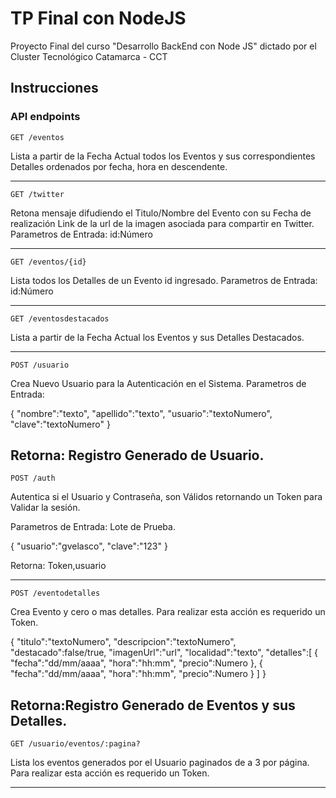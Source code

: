 # TP Final con NodeJS
Proyecto Final del curso "Desarrollo BackEnd con Node JS" dictado por el Cluster Tecnológico Catamarca - CCT

## Instrucciones

### API endpoints

`GET /eventos`

Lista a partir de la Fecha Actual todos los Eventos y sus correspondientes Detalles ordenados por fecha, hora en descendente.

---

`GET /twitter`

Retona mensaje difudiendo el Titulo/Nombre del Evento con su Fecha de realización Link de la url de la imagen asociada para compartir en Twitter.
Parametros de Entrada: id:Número

---

`GET /eventos/{id}`

Lista todos los Detalles de un Evento id ingresado.
Parametros de Entrada: id:Número

---

`GET /eventosdestacados`

Lista a partir de la Fecha Actual los Eventos y sus Detalles Destacados.

---

`POST /usuario`

Crea Nuevo Usuario para la Autenticación en el Sistema.
Parametros de Entrada: 

{
    "nombre":"texto",
    "apellido":"texto",
    "usuario":"textoNumero",
    "clave":"textoNumero"
}

Retorna: Registro Generado de Usuario.
---

`POST /auth`

Autentica si el Usuario y Contraseña, son Válidos retornando un Token para Validar la sesión.

Parametros de Entrada:
Lote de Prueba.

{
    "usuario":"gvelasco",
    "clave":"123"
}

Retorna: Token,usuario

---

`POST /eventodetalles`

Crea Evento y cero o mas detalles. Para realizar esta acción es requerido un Token.

 { 
    "titulo":"textoNumero",
    "descripcion":"textoNumero",
    "destacado":false/true,
    "imagenUrl":"url", 
    "localidad":"texto",
    "detalles":[
        {
            "fecha":"dd/mm/aaaa",
            "hora":"hh:mm",
            "precio":Numero
        },
        {
            "fecha":"dd/mm/aaaa",
            "hora":"hh:mm",
            "precio":Numero
        }
    ]
}

Retorna:Registro Generado de Eventos y sus Detalles.
---

`GET /usuario/eventos/:pagina?`

Lista los eventos generados por el Usuario paginados de a 3 por página. Para realizar esta acción es requerido un Token.

---